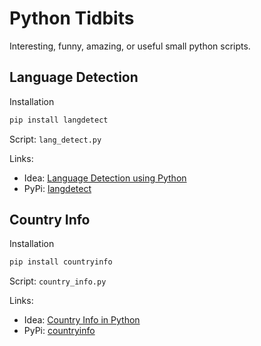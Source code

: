 # Python Tidbits

Interesting, funny, amazing, or useful small python scripts.

## Language Detection

Installation

```bash
pip install langdetect
```

Script: `lang_detect.py`

Links:

- Idea: [Language Detection using Python](https://www.youtube.com/watch?v=BCfoj2sZpXY)
- PyPi: [langdetect](https://pypi.org/project/langdetect/)

## Country Info

Installation

```bash
pip install countryinfo
```

Script: `country_info.py`

Links:

- Idea: [Country Info in Python](https://www.youtube.com/watch?v=nF5rH-JNCZg)
- PyPi: [countryinfo](https://pypi.org/project/countryinfo/)

